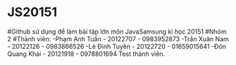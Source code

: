 # JS20151
#Github sử dụng để làm bài tập lớn môn JavaSamsung kì học 20151
#Nhóm 2
#Thành viên:
-Phạm Anh Tuấn  - 20122707 - 0983952873
-Trần Xuân Nam  - 20122126 - 0983866526
-Lê Đình Tuyên  - 20122720 - 01659015641
-Đôn Quang Khải - 20121918 - 0978801694
Test thành viên.
